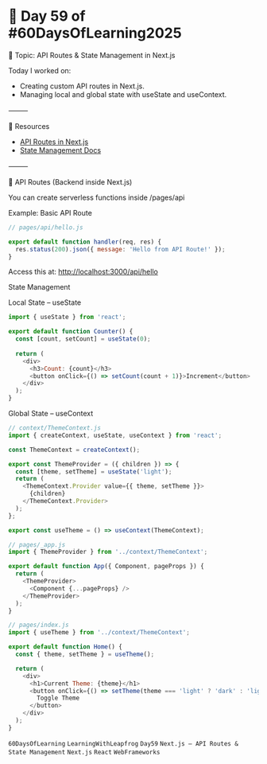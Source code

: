 # 📘 Day 59 of #60DaysOfLearning2025

🧠 Topic: API Routes & State Management in Next.js

Today I worked on:

- Creating custom API routes in Next.js.
- Managing local and global state with useState and useContext.

⸻

🔗 Resources

- [API Routes in Next.js](https://nextjs.org/docs/api-routes/introduction)
- [State Management Docs](https://reactjs.org/docs/state-and-lifecycle.html)

⸻

🔧 API Routes (Backend inside Next.js)

You can create serverless functions inside /pages/api

Example: Basic API Route

```javascript
// pages/api/hello.js

export default function handler(req, res) {
  res.status(200).json({ message: 'Hello from API Route!' });
}
```

Access this at: <http://localhost:3000/api/hello>

State Management

Local State – useState

```javascript
import { useState } from 'react';

export default function Counter() {
  const [count, setCount] = useState(0);
  
  return (
    <div>
      <h3>Count: {count}</h3>
      <button onClick={() => setCount(count + 1)}>Increment</button>
    </div>
  );
}
```

Global State – useContext

```javascript
// context/ThemeContext.js
import { createContext, useState, useContext } from 'react';

const ThemeContext = createContext();

export const ThemeProvider = ({ children }) => {
  const [theme, setTheme] = useState('light');
  return (
    <ThemeContext.Provider value={{ theme, setTheme }}>
      {children}
    </ThemeContext.Provider>
  );
};

export const useTheme = () => useContext(ThemeContext);
```

```javascript
// pages/_app.js
import { ThemeProvider } from '../context/ThemeContext';

export default function App({ Component, pageProps }) {
  return (
    <ThemeProvider>
      <Component {...pageProps} />
    </ThemeProvider>
  );
}
```

```javascript
// pages/index.js
import { useTheme } from '../context/ThemeContext';

export default function Home() {
  const { theme, setTheme } = useTheme();

  return (
    <div>
      <h1>Current Theme: {theme}</h1>
      <button onClick={() => setTheme(theme === 'light' ? 'dark' : 'light')}>
        Toggle Theme
      </button>
    </div>
  );
}
```

`60DaysOfLearning` `LearningWithLeapfrog` `Day59` `Next.js – API Routes & State Management` `Next.js` `React` `WebFrameworks`
